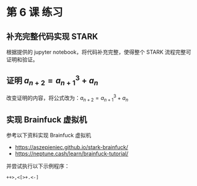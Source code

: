 # 第 6 课 练习

## 补充完整代码实现 STARK

根据提供的 jupyter notebook，将代码补充完整，使得整个 STARK 流程完整可证明和验证。

## 证明 $a_{n+2}=a_{n+1}^3+a_{n}$

改变证明的内容，将公式改为：$a_{n+2}=a_{n+1}^3+a_{n}$

## 实现 Brainfuck 虚拟机

参考以下资料实现 Brainfuck 虚拟机

- https://aszepieniec.github.io/stark-brainfuck/
- https://neptune.cash/learn/brainfuck-tutorial/

并尝试执行以下示例程序：

```
++>,<[>+.<-]
```